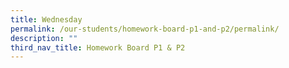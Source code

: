 ```yaml
---
title: Wednesday
permalink: /our-students/homework-board-p1-and-p2/permalink/
description: ""
third_nav_title: Homework Board P1 & P2
---
```

